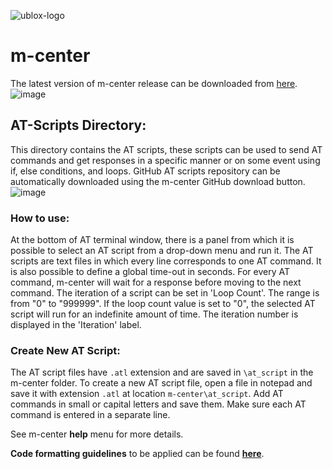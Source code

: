 ![ublox-logo](https://user-images.githubusercontent.com/6113690/137148466-077df768-7cd3-436a-91a6-29e354ee60ea.png)

# m-center

The latest version of m-center release can be downloaded from [here](https://www.u-blox.com/en/product/m-center).
![image](https://user-images.githubusercontent.com/39135614/133438111-dc2cdd53-f5c5-4c0f-8d7d-6dfa5c0e9ac9.png)


## AT-Scripts Directory:
This directory contains the AT scripts, these scripts can be used to send AT commands and get responses in a specific manner or on some event using if, else conditions, and loops.
GitHub AT scripts repository can be automatically downloaded using the m-center GitHub download button.
![image](https://user-images.githubusercontent.com/39135614/132846109-7e1f4ef0-500a-422f-bd89-62a9c54899f5.png)


### How to use:
At the bottom of AT terminal window, there is a panel from which it is possible to select an AT script from a drop-down menu and run it.
The AT scripts are text files in which every line corresponds to one AT command.
It is also possible to define a global time-out in seconds.
For every AT command, m-center will wait for a response before moving to the next command.
The iteration of a script can be set in 'Loop Count'.
The range is from "0" to "999999".
If the loop count value is set to "0", the selected AT script will run for an indefinite amount of time.
The iteration number is displayed in the 'Iteration' label.

### Create New AT Script:
The AT script files have `.atl` extension and are saved in `\at_script` in the m-center folder.
To create a new AT script file, open a file in notepad and save it with extension `.atl` at location `m-center\at_script`.
Add AT commands in small or capital letters and save them.
Make sure each AT command is entered in a separate line.

See m-center **help** menu for more details.

**Code formatting guidelines** to be applied can be found  **[here](https://github.com/u-blox/m-center/wiki/AT-Scripting-Formatting-Guidelines)**.
